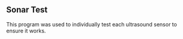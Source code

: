## Sonar Test

This program was used to individually test each ultrasound sensor to ensure it works.